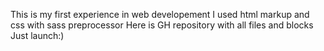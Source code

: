 This is my first experience in web developement
I used html markup and css with sass preprocessor
Here is GH repository with all files and blocks
Just launch:)
